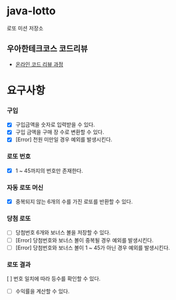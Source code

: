 # java-lotto

로또 미션 저장소

## 우아한테크코스 코드리뷰

- [온라인 코드 리뷰 과정](https://github.com/woowacourse/woowacourse-docs/blob/master/maincourse/README.md)


# 요구사항

### 구입
- [x] 구입금액을 숫자로 입력받을 수 있다.
- [x] 구입 금액을 구매 장 수로 변환할 수 있다.
- [x] [Error] 천원 미만일 경우 예외를 발생시킨다.

### 로또 번호
- [x] 1 ~ 45까지의 번호만 존재한다.

### 자동 로또 머신

- [x] 중복되지 않는 6개의 수를 가진 로또를 반환할 수 있다.

### 당첨 로또
- [ ] 당첨번호 6개와 보너스 볼을 저장할 수 있다.
- [ ] [Error] 당첨번호와 보너스 볼이 중복될 경우 예외를 발생시킨다.
- [ ] [Error] 당첨번호와 보너스 볼이 1 ~ 45가 아닌 경우 예외를 발생시킨다.

### 로또 결과
[ ] 번호 일치에 따라 등수를 확인할 수 있다.
- [ ] 수익률을 계산할 수 있다.
